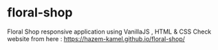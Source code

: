 # floral-shop
Floral Shop responsive application using VanillaJS , HTML & CSS
Check website from here : https://hazem-kamel.github.io/floral-shop/
